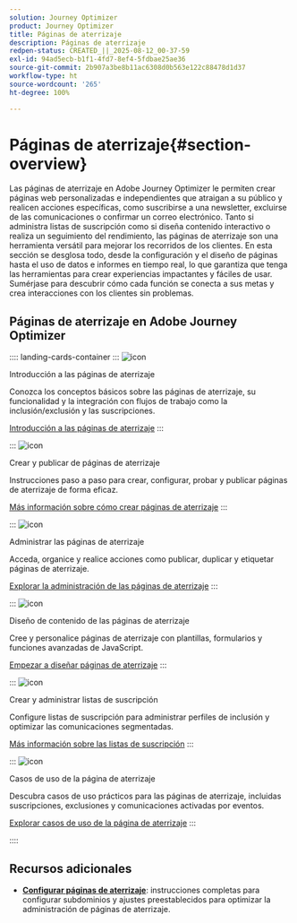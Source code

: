 ```yaml
---
solution: Journey Optimizer
product: Journey Optimizer
title: Páginas de aterrizaje
description: Páginas de aterrizaje
redpen-status: CREATED_||_2025-08-12_00-37-59
exl-id: 94ad5ecb-b1f1-4fd7-8ef4-5fdbae25ae36
source-git-commit: 2b907a3be8b11ac6308d0b563e122c88478d1d37
workflow-type: ht
source-wordcount: '265'
ht-degree: 100%

---
```


# Páginas de aterrizaje{#section-overview}

Las páginas de aterrizaje en Adobe Journey Optimizer le permiten crear páginas web personalizadas e independientes que atraigan a su público y realicen acciones específicas, como suscribirse a una newsletter, excluirse de las comunicaciones o confirmar un correo electrónico. Tanto si administra listas de suscripción como si diseña contenido interactivo o realiza un seguimiento del rendimiento, las páginas de aterrizaje son una herramienta versátil para mejorar los recorridos de los clientes. En esta sección se desglosa todo, desde la configuración y el diseño de páginas hasta el uso de datos e informes en tiempo real, lo que garantiza que tenga las herramientas para crear experiencias impactantes y fáciles de usar. Sumérjase para descubrir cómo cada función se conecta a sus metas y crea interacciones con los clientes sin problemas.

## Páginas de aterrizaje en Adobe Journey Optimizer

:::: landing-cards-container
:::
![icon](https://cdn.experienceleague.adobe.com/icons/book.svg)

Introducción a las páginas de aterrizaje

Conozca los conceptos básicos sobre las páginas de aterrizaje, su funcionalidad y la integración con flujos de trabajo como la inclusión/exclusión y las suscripciones.

[Introducción a las páginas de aterrizaje](../using/landing-pages/get-started-lp.md)
:::

:::
![icon](https://cdn.experienceleague.adobe.com/icons/circle-play.svg)

Crear y publicar de páginas de aterrizaje

Instrucciones paso a paso para crear, configurar, probar y publicar páginas de aterrizaje de forma eficaz.

[Más información sobre cómo crear páginas de aterrizaje](../using/landing-pages/create-lp.md)
:::

:::
![icon](https://cdn.experienceleague.adobe.com/icons/list-check.svg?lang=es)

Administrar las páginas de aterrizaje

Acceda, organice y realice acciones como publicar, duplicar y etiquetar páginas de aterrizaje.

[Explorar la administración de las páginas de aterrizaje](../using/landing-pages/manage-lp.md)
:::

:::
![icon](https://cdn.experienceleague.adobe.com/icons/puzzle-piece.svg?lang=es)

Diseño de contenido de las páginas de aterrizaje

Cree y personalice páginas de aterrizaje con plantillas, formularios y funciones avanzadas de JavaScript.

[Empezar a diseñar páginas de aterrizaje](landing-pages-design-landing-page.md)
:::

:::
![icon](https://cdn.experienceleague.adobe.com/icons/list-check.svg?lang=es)

Crear y administrar listas de suscripción

Configure listas de suscripción para administrar perfiles de inclusión y optimizar las comunicaciones segmentadas.

[Más información sobre las listas de suscripción](../using/landing-pages/subscription-list.md)
:::

:::
![icon](https://cdn.experienceleague.adobe.com/icons/bullseye.svg?lang=es)

Casos de uso de la página de aterrizaje

Descubra casos de uso prácticos para las páginas de aterrizaje, incluidas suscripciones, exclusiones y comunicaciones activadas por eventos.

[Explorar casos de uso de la página de aterrizaje](../using/landing-pages/lp-use-cases.md)
:::

::::


## Recursos adicionales

- **[Configurar páginas de aterrizaje](lp-configuration-landing-page.md)**: instrucciones completas para configurar subdominios y ajustes preestablecidos para optimizar la administración de páginas de aterrizaje.
